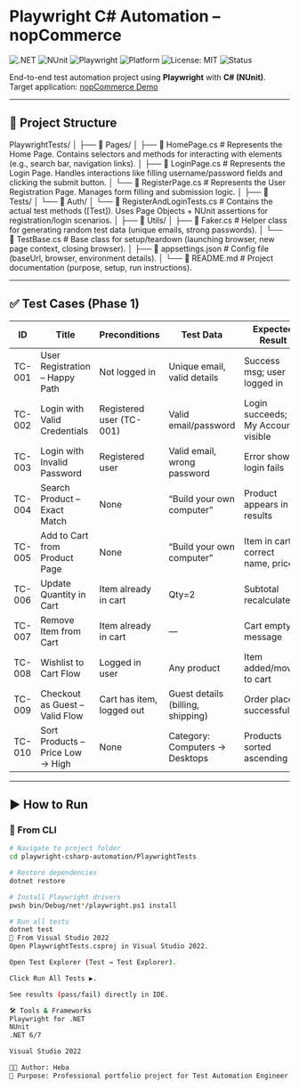 ﻿# Playwright C# Automation – nopCommerce

![.NET](https://img.shields.io/badge/.NET-6.0%2B-blueviolet)
![NUnit](https://img.shields.io/badge/TestFramework-NUnit-green)
![Playwright](https://img.shields.io/badge/Playwright-C%23-2ea44f)
![Platform](https://img.shields.io/badge/Platform-nopCommerce%20Demo-orange)
![License: MIT](https://img.shields.io/badge/License-MIT-yellow.svg)
![Status](https://img.shields.io/badge/Status-In%20Progress-lightgrey)

End-to-end test automation project using **Playwright** with **C# (NUnit)**.  
Target application: [nopCommerce Demo](https://demo.nopcommerce.com)

---


## 📂 Project Structure

PlaywrightTests/
│
├── 📁 Pages/
│ ├── 📄 HomePage.cs # Represents the Home Page. Contains selectors and methods for interacting with elements (e.g., search bar, navigation links).
│ ├── 📄 LoginPage.cs # Represents the Login Page. Handles interactions like filling username/password fields and clicking the submit button.
│ └── 📄 RegisterPage.cs # Represents the User Registration Page. Manages form filling and submission logic.
│
├── 📁 Tests/
│ └── 📁 Auth/
│ └── 📄 RegisterAndLoginTests.cs # Contains the actual test methods ([Test]). Uses Page Objects + NUnit assertions for registration/login scenarios.
│
├── 📁 Utils/
│ ├── 📄 Faker.cs # Helper class for generating random test data (unique emails, strong passwords).
│ └── 📄 TestBase.cs # Base class for setup/teardown (launching browser, new page context, closing browser).
│
├── 📄 appsettings.json # Config file (baseUrl, browser, environment details).
│
└── 📄 README.md # Project documentation (purpose, setup, run instructions).

---
## ✅ Test Cases (Phase 1)

| **ID**   | **Title**                          | **Preconditions**         | **Test Data**                   | **Expected Result** | **Priority** | **Type**        | **Status** |
|----------|------------------------------------|---------------------------|---------------------------------|----------------------|--------------|-----------------|------------|
| TC-001   | User Registration – Happy Path     | Not logged in             | Unique email, valid details      | Success msg; user logged in | High | Smoke / Functional | Planned |
| TC-002   | Login with Valid Credentials       | Registered user (TC-001)  | Valid email/password             | Login succeeds; My Account visible | High | Smoke | Planned |
| TC-003   | Login with Invalid Password        | Registered user           | Valid email, wrong password      | Error shown; login fails | High | Negative | Planned |
| TC-004   | Search Product – Exact Match       | None                      | “Build your own computer”        | Product appears in results | Medium | Functional | Planned |
| TC-005   | Add to Cart from Product Page      | None                      | “Build your own computer”        | Item in cart; correct name, price | High | Smoke / Functional | Planned |
| TC-006   | Update Quantity in Cart            | Item already in cart      | Qty=2                            | Subtotal recalculated | Medium | Functional | Planned |
| TC-007   | Remove Item from Cart              | Item already in cart      | —                               | Cart empty message | Medium | Functional | Planned |
| TC-008   | Wishlist to Cart Flow              | Logged in user            | Any product                     | Item added/moved to cart | Low | Regression | Planned |
| TC-009   | Checkout as Guest – Valid Flow     | Cart has item, logged out | Guest details (billing, shipping)| Order placed successfully | High | Regression / Functional | Planned |
| TC-010   | Sort Products – Price Low → High   | None                      | Category: Computers → Desktops   | Products sorted ascending | Medium | Regression | Planned |

---

## ▶️ How to Run

### 🔹 From CLI
```bash
# Navigate to project folder
cd playwright-csharp-automation/PlaywrightTests

# Restore dependencies
dotnet restore

# Install Playwright drivers
pwsh bin/Debug/net*/playwright.ps1 install

# Run all tests
dotnet test
🔹 From Visual Studio 2022
Open PlaywrightTests.csproj in Visual Studio 2022.

Open Test Explorer (Test → Test Explorer).

Click Run All Tests ▶️.

See results (pass/fail) directly in IDE.

🛠️ Tools & Frameworks
Playwright for .NET
NUnit
.NET 6/7

Visual Studio 2022

👩‍💻 Author: Heba
📌 Purpose: Professional portfolio project for Test Automation Engineer role
